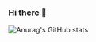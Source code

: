 ### Hi there 👋

![Anurag's GitHub stats](https://github-readme-stats.vercel.app/api?username=Ebmili&show_icons=true&theme=radical)
